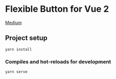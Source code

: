# Flexible Button for Vue 2

[Medium](https://medium.com/@alexeykhr/flexible-button-for-vue-2-71968216c107)

## Project setup
```
yarn install
```

### Compiles and hot-reloads for development
```
yarn serve
```
